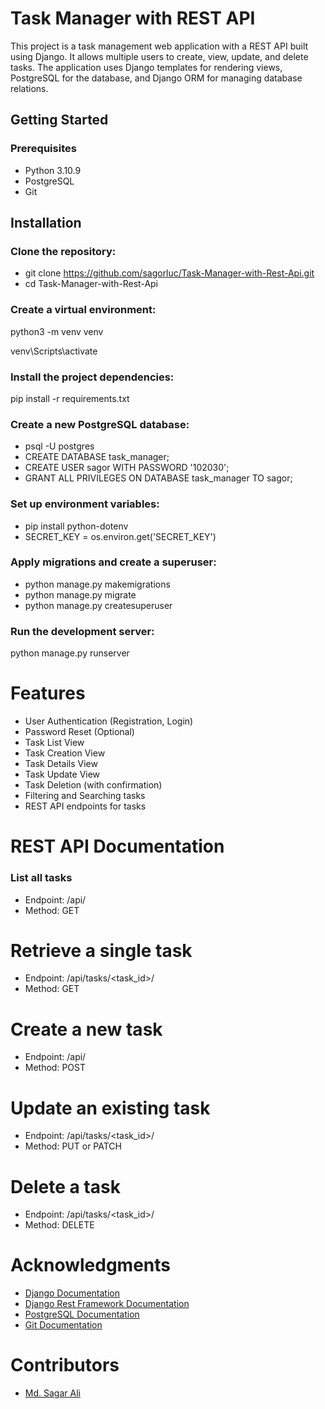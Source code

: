# Task Manager with REST API

This project is a task management web application with a REST API built using Django. It allows multiple users to create, view, update, and delete tasks. The application uses Django templates for rendering views, PostgreSQL for the database, and Django ORM for managing database relations.

## Getting Started

### Prerequisites

- Python 3.10.9
- PostgreSQL
- Git

## Installation

### Clone the repository:

* git clone https://github.com/sagorluc/Task-Manager-with-Rest-Api.git
* cd Task-Manager-with-Rest-Api

### Create a virtual environment:
python3 -m venv venv

venv\Scripts\activate

### Install the project dependencies:
pip install -r requirements.txt

### Create a new PostgreSQL database:
* psql -U postgres
* CREATE DATABASE task_manager;
* CREATE USER sagor WITH PASSWORD '102030';
* GRANT ALL PRIVILEGES ON DATABASE task_manager TO sagor;

### Set up environment variables:
* pip install python-dotenv
* SECRET_KEY = os.environ.get('SECRET_KEY')

### Apply migrations and create a superuser:
* python manage.py makemigrations
* python manage.py migrate
* python manage.py createsuperuser

### Run the development server:
python manage.py runserver

# Features
* User Authentication (Registration, Login)
* Password Reset (Optional)
* Task List View
* Task Creation View
* Task Details View
* Task Update View
* Task Deletion (with confirmation)
* Filtering and Searching tasks
* REST API endpoints for tasks

# REST API Documentation
### List all tasks
* Endpoint: /api/ <br>
* Method: GET

# Retrieve a single task
* Endpoint: /api/tasks/<task_id>/
* Method: GET

# Create a new task
* Endpoint: /api/
* Method: POST

# Update an existing task
* Endpoint: /api/tasks/<task_id>/
* Method: PUT or PATCH

# Delete a task
* Endpoint: /api/tasks/<task_id>/
* Method: DELETE

# Acknowledgments
* [Django Documentation]('https://docs.djangoproject.com/en/3.2/')
* [Django Rest Framework Documentation]('https://www.django-rest-framework.org/')
* [PostgreSQL Documentation]('https://www.postgresql.org/docs/')
* [Git Documentation]('https://git-scm.com/doc')

# Contributors
* [Md. Sagar Ali]('https://www.linkedin.com/in/mdsagarali/')